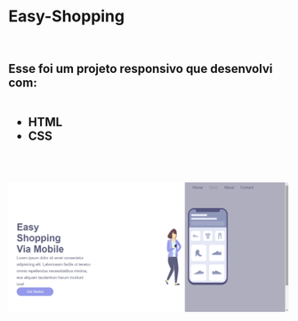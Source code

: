 <h1>Easy-Shopping</h1>
<br>

<h2> Esse foi um projeto responsivo que desenvolvi com:
<br>
<br>

- HTML
- CSS 
<br>
<br>
<img src="https://raw.githubusercontent.com/ewertonprado1910/Easy-Shopping/0a97294d2ddc149044a6a29dac9a990e1448fd7e/assets/Easy.png">
